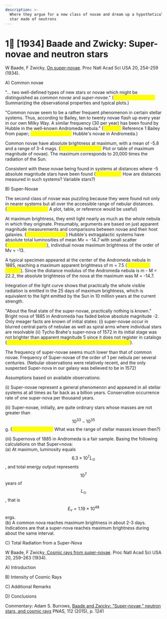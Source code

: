 ```yaml
---
description: >-
  Where they argue for a new class of novae and dream up a hypothetical compact
  star made of neutrons
---
```


# 1⃣ \[1934] Baade and Zwicky: Super-novae and neutron stars

W Baade, F Zwicky, [On super-novae](https://www.pnas.org/doi/10.1073/pnas.20.5.254). Proc Natl Acad Sci USA 20, 254–259 (1934).

A) Common novae

"... two well-defined types of new stars or novae which might be distinguished as _common novae_ and _super-novae_." (<mark style="color:yellow;">References needed:</mark> Summarizing the observational properties and typical plots.)

"Common novae seem to be a rather frequent phenomenon in certain stellar systems. Thus, according to Bailey, ten to twenty novae flash up every year in our own Milky Way. A similar frequency (30 per year) has been found by Hubble in the well-known Andromeda nebula."  (<mark style="color:yellow;">Look up:</mark> Reference 1 Bailey from paper; <mark style="color:yellow;">References needed:</mark> Hubble's novae in Andromeda.)

Common novae have absolute brightness at maximum, with a mean of -5.8 and a range of 3-4 mags. (<mark style="color:yellow;">References needed:</mark> Plot or table of maximum magnitude of novae). The maximum corresponds to 20,000 times the radiation of the Sun.

Consistent with these novae being found in systems at distances where -5 absolute magnitude stars have been found (<mark style="color:yellow;">Clarification:</mark> How are distances measured in such systems? Variable stars?)

B) Super-Novae

The second class of novae was puzzling because they were found not only in nearer systems but all over the accessible range of nebular distances.  (<mark style="color:yellow;">References needed:</mark> A plot, table, or reference would be useful)

At maximum brightness, they emit light nearly as much as the whole nebula in which they originate. Presumably, arguments are based on just apparent magnitude measurements and comparisons between novae and their host galaxies. (<mark style="color:yellow;">References needed</mark>) Hubble's extragalactic systems have absolute total luminosities of mean Mv = -14.7 with small scatter (<mark style="color:yellow;">References needed</mark>), individual novae maximum brightness of the order of Mv = -13.

A typical specimen appeared at the center of the Andromeda nebula in 1885, reaching a maximum apparent brightness of m = 7.5 (<mark style="color:yellow;">References needed</mark>). Since the distance modulus of the Andromeda nebula is m - M = 22.2,  the absolute brightness of the nova at the maximum was M = -14.7.

Integration of the light curve shows that practically the whole visible radiation is emitted in the 25 days of maximum brightness, which is equivalent to the light emitted by the Sun in 10 million years at the current strength.

"About the final state of the super-novae, practically nothing is known." Bright nova of 1885 in Andromeda has faded below absolute magnitude -2.\
Only meager facts are known of initial states: (i) super-novae occur in blurred central parts of nebulae as well as spiral arms where individual stars are resolvable (ii) Tycho Brahe's super-nova of 1572 in its initial stage was not brighter than apparent magnitude 5 since it does not register in catalogs (<mark style="color:yellow;">Clarification needed on completeness of catalogs from 1572</mark>).

The frequency of super-novae seems much lower than that of common novae. Frequency of Super-novae of the order of 1 per nebula per several centuries. (Nebular observations were relatively recent, and the only suspected Super-nova in our galaxy was believed to be in 1572)

Assumptions based on available observations:

(i) Super-novae represent a general phenomenon and appeared in all stellar systems at all times as far back as a billion years. Conservative occurrence rate of one super-nova per thousand years.

(ii) Super-novae, initially, are quite ordinary stars whose masses are not greater than $$10^{33} - 10^{35}$$ g. (<mark style="color:yellow;">References needed:</mark> What was the range of stellar masses known then?)

(iii) Supernova of 1885 in Andromeda is a fair sample. Basing the following calculations on that Super=nova:\
(a) At maximum, luminosity equals $$6.3\times10^7 L_\odot$$, and total energy output represents $$10^7$$years of $$L_\odot$$, that is $$E_v = 1.19\times10^{48}$$ ergs.\
(b) A common nova reaches maximum brightness in about 2-3 days. Indications are that a super-nova reaches maximum brightness during about the same interval.

C) Total Radiation from a Super-Nova

W Baade, F Zwicky,[ Cosmic rays from super-novae](https://www.pnas.org/doi/full/10.1073/pnas.20.5.259). Proc Natl Acad Sci USA 20, 259–263 (1934).

A) Introduction

B) Intensity of Cosmic Rays

C) Additional Remarks

D) Conclusions

Commentary: Adam S. Burrows, [Baade and Zwicky: “Super-novae,” neutron stars, and cosmic rays](https://www.pnas.org/doi/full/10.1073/pnas.1422666112) PNAS, 112 (2015), p. 1241
